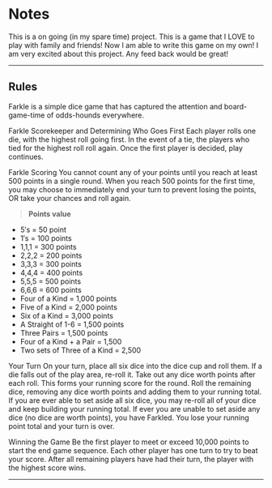 Notes
===================

This is a on going (in my spare time) project.  This is a game that I LOVE to play with family and friends! Now I am able to write this game on my own! I am very excited about this project.
Any feed back would be great!

-----


Rules
----
Farkle is a simple dice game that has captured the attention and board-game-time of odds-hounds everywhere.

Farkle Scorekeeper and Determining Who Goes First
Each player rolls one die, with the highest roll going first. In the
event of a tie, the players who tied for the highest roll roll again. Once the first
player is decided, play continues.

Farkle Scoring
You cannot count any of your points until you reach at least 500 points in a single round.
When you reach 500 points for the first time, you may choose to immediately end your turn
to prevent losing the points, OR take your chances and roll again.

>**Points value**
- 5′s = 50 point
- 1′s = 100 points
- 1,1,1 = 300 points
- 2,2,2 = 200 points
- 3,3,3 = 300 points
- 4,4,4 = 400 points
- 5,5,5 = 500 points
- 6,6,6 = 600 points
- Four of a Kind = 1,000 points
- Five of a Kind = 2,000 points
- Six of a Kind = 3,000 points
- A Straight of 1-6 = 1,500 points
- Three Pairs = 1,500 points
- Four of a Kind + a Pair = 1,500
- Two sets of Three of a Kind = 2,500

Your Turn
On your turn, place all six dice into the dice cup and roll them. If a die falls out of
the play area, re-roll it. Take out any dice worth points after each roll. This forms
your running score for the round. Roll the remaining dice, removing any dice worth
points and adding them to your running total. If you are ever able to set aside all six
dice, you may re-roll all of your dice and keep building your running total. If ever you
are unable to set aside any dice (no dice are worth points), you have Farkled. You lose
your running point total and your turn is over.

Winning the Game
Be the first player to meet or exceed 10,000 points to start the end game sequence.
Each other player has one turn to try to beat your score. After all remaining players
have had their turn, the player with the highest score wins.

-----------------------------------------------------------------------------------------------------------